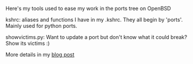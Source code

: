 Here's my tools used to ease my work in the ports tree on OpenBSD

kshrc: aliases and functions I have in my .kshrc. They all begin by 'ports'.
Mainly used for python ports.

showvictims.py: Want to update a port but don't know what it could break? Show its victims :)

More details in my [blog post](https://oldblog.chown.me/blog/how-to-update-an-openbsd-port.html)
